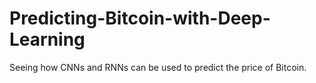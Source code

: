 # Predicting-Bitcoin-with-Deep-Learning

Seeing how CNNs and RNNs can be used to predict the price of Bitcoin.
